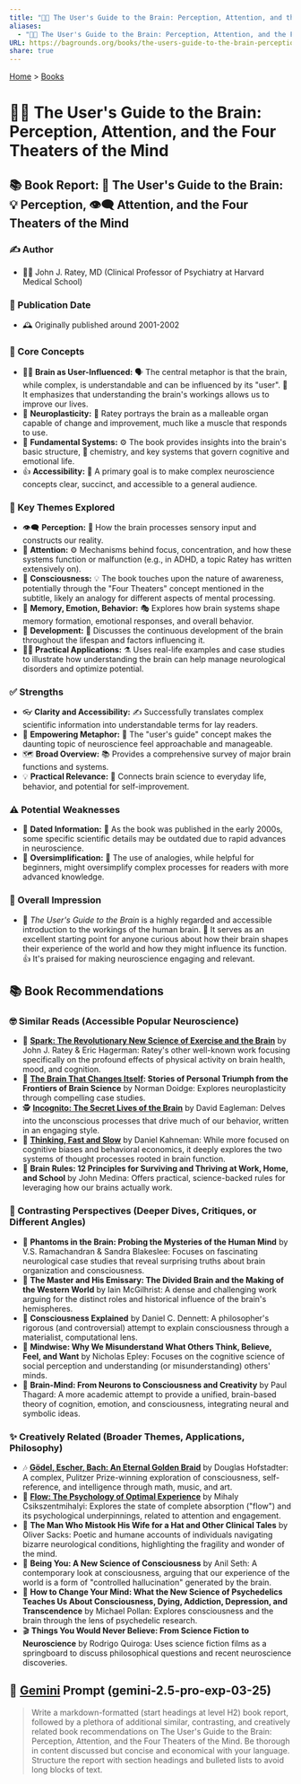 ```yaml
---
title: "🧠📖 The User's Guide to the Brain: Perception, Attention, and the Four Theaters of the Mind"
aliases:
  - "🧠📖 The User's Guide to the Brain: Perception, Attention, and the Four Theaters of the Mind"
URL: https://bagrounds.org/books/the-users-guide-to-the-brain-perception-attention-and-the-four-theaters-of-the-mind
share: true
---
```

[Home](../index.md) > [Books](./index.md)  
# 🧠📖 The User's Guide to the Brain: Perception, Attention, and the Four Theaters of the Mind  
## 📚 Book Report: 🧠 The User's Guide to the Brain: 💡 Perception, 👁️‍🗨️ Attention, and the Four Theaters of the Mind  
  
### ✍️ Author  
* 🧑‍⚕️ John J. Ratey, MD (Clinical Professor of Psychiatry at Harvard Medical School)  
  
### 📅 Publication Date  
* 🕰️ Originally published around 2001-2002  
  
### 🧠 Core Concepts  
* 🧑‍💻 **Brain as User-Influenced:** 🗣️ The central metaphor is that the brain, while complex, is understandable and can be influenced by its "user". 🔑 It emphasizes that understanding the brain's workings allows us to improve our lives.  
* 💪 **Neuroplasticity:** 🔄 Ratey portrays the brain as a malleable organ capable of change and improvement, much like a muscle that responds to use.  
* 🧱 **Fundamental Systems:** ⚙️ The book provides insights into the brain's basic structure, 🧪 chemistry, and key systems that govern cognitive and emotional life.  
* 👍 **Accessibility:** 🎯 A primary goal is to make complex neuroscience concepts clear, succinct, and accessible to a general audience.  
  
### 🤔 Key Themes Explored  
* 👁️‍🗨️ **Perception:** 💭 How the brain processes sensory input and constructs our reality.  
* 🎯 **Attention:** ⚙️ Mechanisms behind focus, concentration, and how these systems function or malfunction (e.g., in ADHD, a topic Ratey has written extensively on).  
* 🧘 **Consciousness:** 💡 The book touches upon the nature of awareness, potentially through the "Four Theaters" concept mentioned in the subtitle, likely an analogy for different aspects of mental processing.  
* 🧠 **Memory, Emotion, Behavior:** 🎭 Explores how brain systems shape memory formation, emotional responses, and overall behavior.  
* 🌱 **Development:** 👶 Discusses the continuous development of the brain throughout the lifespan and factors influencing it.  
* 🧑‍⚕️ **Practical Applications:** ⚗️ Uses real-life examples and case studies to illustrate how understanding the brain can help manage neurological disorders and optimize potential.  
  
### ✅ Strengths  
* 👓 **Clarity and Accessibility:** ✍️ Successfully translates complex scientific information into understandable terms for lay readers.  
* 🚀 **Empowering Metaphor:** 🔑 The "user's guide" concept makes the daunting topic of neuroscience feel approachable and manageable.  
* 🗺️ **Broad Overview:** 📚 Provides a comprehensive survey of major brain functions and systems.  
* 💡 **Practical Relevance:** 🔗 Connects brain science to everyday life, behavior, and potential for self-improvement.  
  
### ⚠️ Potential Weaknesses  
* 📅 **Dated Information:** 👴 As the book was published in the early 2000s, some specific scientific details may be outdated due to rapid advances in neuroscience.  
* 🙊 **Oversimplification:** 🧩 The use of analogies, while helpful for beginners, might oversimplify complex processes for readers with more advanced knowledge.  
  
### 📝 Overall Impression  
* 🌟 *The User's Guide to the Brain* is a highly regarded and accessible introduction to the workings of the human brain. 🚀 It serves as an excellent starting point for anyone curious about how their brain shapes their experience of the world and how they might influence its function. 👍 It's praised for making neuroscience engaging and relevant.  
  
## 📚 Book Recommendations  
### 🤓 Similar Reads (Accessible Popular Neuroscience)  
* 🏃 **[Spark: The Revolutionary New Science of Exercise and the Brain](./spark-the-revolutionary-new-science-of-exercise-and-the-brain.md)** by John J. Ratey & Eric Hagerman: Ratey's other well-known work focusing specifically on the profound effects of physical activity on brain health, mood, and cognition.  
* 🧠 **[The Brain That Changes Itself](./the-brain-that-changes-itself.md): Stories of Personal Triumph from the Frontiers of Brain Science** by Norman Doidge: Explores neuroplasticity through compelling case studies.  
* 🕵️ **[Incognito: The Secret Lives of the Brain](./incognito.md)** by David Eagleman: Delves into the unconscious processes that drive much of our behavior, written in an engaging style.  
* 🤔 **[Thinking, Fast and Slow](./thinking-fast-and-slow.md)** by Daniel Kahneman: While more focused on cognitive biases and behavioral economics, it deeply explores the two systems of thought processes rooted in brain function.  
* 📝 **Brain Rules: 12 Principles for Surviving and Thriving at Work, Home, and School** by John Medina: Offers practical, science-backed rules for leveraging how our brains actually work.  
  
### 🧐 Contrasting Perspectives (Deeper Dives, Critiques, or Different Angles)  
* 👻 **Phantoms in the Brain: Probing the Mysteries of the Human Mind** by V.S. Ramachandran & Sandra Blakeslee: Focuses on fascinating neurological case studies that reveal surprising truths about brain organization and consciousness.  
* 🧠 **The Master and His Emissary: The Divided Brain and the Making of the Western World** by Iain McGilhrist: A dense and challenging work arguing for the distinct roles and historical influence of the brain's hemispheres.  
* 🧘 **Consciousness Explained** by Daniel C. Dennett: A philosopher's rigorous (and controversial) attempt to explain consciousness through a materialist, computational lens.  
* 🤝 **Mindwise: Why We Misunderstand What Others Think, Believe, Feel, and Want** by Nicholas Epley: Focuses on the cognitive science of social perception and understanding (or misunderstanding) others' minds.  
* 🧠 **Brain-Mind: From Neurons to Consciousness and Creativity** by Paul Thagard: A more academic attempt to provide a unified, brain-based theory of cognition, emotion, and consciousness, integrating neural and symbolic ideas.  
  
### ✨ Creatively Related (Broader Themes, Applications, Philosophy)  
* 🎶 **[Gödel, Escher, Bach: An Eternal Golden Braid](./godel-escher-bach.md)** by Douglas Hofstadter: A complex, Pulitzer Prize-winning exploration of consciousness, self-reference, and intelligence through math, music, and art.  
* 🌊 **[Flow: The Psychology of Optimal Experience](./flow-the-psychology-of-optimal-experience.md)** by Mihaly Csikszentmihalyi: Explores the state of complete absorption ("flow") and its psychological underpinnings, related to attention and engagement.  
* 🎩 **The Man Who Mistook His Wife for a Hat and Other Clinical Tales** by Oliver Sacks: Poetic and humane accounts of individuals navigating bizarre neurological conditions, highlighting the fragility and wonder of the mind.  
* 🤔 **Being You: A New Science of Consciousness** by Anil Seth: A contemporary look at consciousness, arguing that our experience of the world is a form of "controlled hallucination" generated by the brain.  
* 🍄 **How to Change Your Mind: What the New Science of Psychedelics Teaches Us About Consciousness, Dying, Addiction, Depression, and Transcendence** by Michael Pollan: Explores consciousness and the brain through the lens of psychedelic research.  
* 🎬 **Things You Would Never Believe: From Science Fiction to Neuroscience** by Rodrigo Quiroga: Uses science fiction films as a springboard to discuss philosophical questions and recent neuroscience discoveries.  
  
## 💬 [Gemini](../software/gemini.md) Prompt (gemini-2.5-pro-exp-03-25)  
> Write a markdown-formatted (start headings at level H2) book report, followed by a plethora of additional similar, contrasting, and creatively related book recommendations on The User's Guide to the Brain: Perception, Attention, and the Four Theaters of the Mind. Be thorough in content discussed but concise and economical with your language. Structure the report with section headings and bulleted lists to avoid long blocks of text.